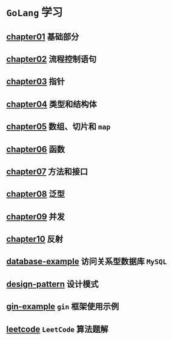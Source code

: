 # `GoLang` 学习

## [chapter01](./chapter01/README.md)  基础部分

## [chapter02](./chapter02/README.md)  流程控制语句

## [chapter03](./chapter03/README.md)  指针

## [chapter04](./chapter04/README.md)  类型和结构体

## [chapter05](./chapter05/README.md)  数组、切片和 `map`

## [chapter06](./chapter06/README.md)  函数

## [chapter07](./chapter07/README.md)  方法和接口

## [chapter08](./chapter08/README.md)  泛型

## [chapter09](./chapter09/README.md)  并发

## [chapter10](./chapter10/README.md)  反射

## [database-example](./database-example/README.md)  访问关系型数据库 `MySQL`

## [design-pattern](./design-pattern/README.md)  设计模式

## [gin-example](./gin-example/README.md)  `gin` 框架使用示例

## [leetcode](./leetcode/README.md)  `LeetCode` 算法题解